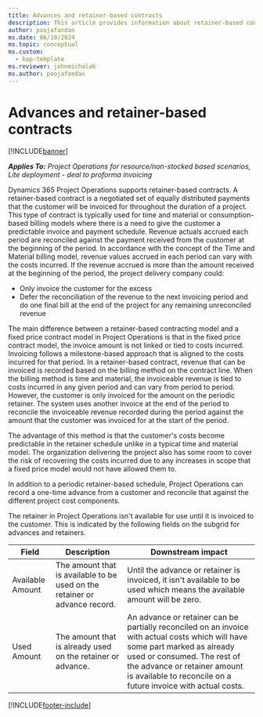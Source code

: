 ```yaml
---
title: Advances and retainer-based contracts
description: This article provides information about retainer-based contracting models and advances in Project Operations.
author: poojafandan
ms.date: 06/10/2024
ms.topic: conceptual
ms.custom: 
  - bap-template
ms.reviewer: johnmichalak
ms.author: poojafandan
---
```


# Advances and retainer-based contracts

[!INCLUDE[banner](../../includes/banner.md)]

_**Applies To:** Project Operations for resource/non-stocked based scenarios, Lite deployment - deal to proforma invoicing_

Dynamics 365 Project Operations supports retainer-based contracts. A retainer-based contract is a negotiated set of equally distributed payments that the customer will be invoiced for throughout the duration of a project. This type of contract is typically used for time and material or consumption-based billing models where there is a need to give the customer a predictable invoice and payment schedule. Revenue actuals accrued each period are reconciled against the payment received from the customer at the beginning of the period. In accordance with the concept of the Time and Material billing model, revenue values accrued in each period can vary with the costs incurred. If the revenue accrued is more than the amount received at the beginning of the period, the project delivery company could:

- Only invoice the customer for the excess 
- Defer the reconciliation of the revenue to the next invoicing period and do one final bill at the end of the project for any remaining unreconciled revenue

The main difference between a retainer-based contracting model and a fixed price contract model in Project Operations is that in the fixed price contract model, the invoice amount is not linked or tied to costs incurred. Invoicing follows a milestone-based approach that is aligned to the costs incurred for that period. In a retainer-based contract, revenue that can be invoiced is recorded based on the billing method on the contract line. When the billing method is time and material, the invoiceable revenue is tied to costs incurred in any given period and can vary from period to period. However, the customer is only invoiced for the amount on the periodic retainer. The system uses another invoice at the end of the period to reconcile the invoiceable revenue recorded during the period against the amount that the customer was invoiced for at the start of the period.

The advantage of this method is that the customer's costs become predictable in the retainer schedule unlike in a typical time and material model. The organization delivering the project also has some room to cover the risk of recovering the costs incurred due to any increases in scope that a fixed price model would not have allowed them to.

In addition to a periodic retainer-based schedule, Project Operations can record a one-time advance from a customer and reconcile that against the different project cost components.

The retainer in Project Operations isn't available for use until it is invoiced to the customer. This is indicated by the following fields on the subgrid for advances and retainers.

| Field | Description | Downstream impact |
| --- | --- | --- |
| Available Amount | The amount that is available to be used on the retainer or advance record. | Until the advance or retainer is invoiced, it isn't available to be used which means the available amount will be zero. |
| Used Amount | The amount that is already used on the retainer or advance. | An advance or retainer can be partially reconciled on an invoice with actual costs which will have some part marked as already used or consumed. The rest of the advance or retainer amount is available to reconcile on a future invoice with actual costs. |


[!INCLUDE[footer-include](../../includes/footer-banner.md)]
